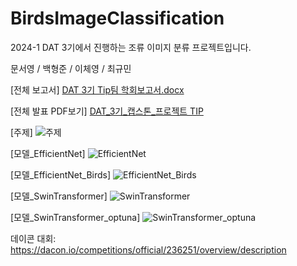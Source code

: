 # BirdsImageClassification
2024-1 DAT 3기에서 진행하는 조류 이미지 분류 프로젝트입니다.

문서영 / 백형준 / 이체영 / 최규민

[전체 보고서]
[DAT 3기 Tip팀 학회보고서.docx](https://github.com/user-attachments/files/15613410/DAT.3._TIP.docx)

[전체 발표 PDF보기]
[DAT_3기_캡스톤_프로젝트 TIP](https://github.com/user-attachments/files/15613419/DAT.3.TIP.pdf)

[주제]
![주제](https://raw.githubusercontent.com/vividbaek/TIP-Team/main/code/ReadMe_Image/%EC%A3%BC%EC%A0%9C.png)

[모델_EfficientNet]
![EfficientNet](https://raw.githubusercontent.com/vividbaek/TIP-Team/main/code/ReadMe_Image/EfficientNet.png)

[모델_EfficientNet_Birds]
![EfficientNet_Birds](https://raw.githubusercontent.com/vividbaek/TIP-Team/main/code/ReadMe_Image/EfficientNet_Birds.png)

[모델_SwinTransformer]
![SwinTransformer](https://raw.githubusercontent.com/vividbaek/TIP-Team/main/code/ReadMe_Image/SwinTransformer.png)

[모델_SwinTransformer_optuna]
![SwinTransformer_optuna](https://raw.githubusercontent.com/vividbaek/TIP-Team/main/code/ReadMe_Image/SwinTransformer_optuna.png)

데이콘 대회: https://dacon.io/competitions/official/236251/overview/description



